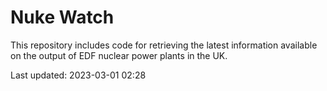 # Nuke Watch

This repository includes code for retrieving the latest information available on the output of EDF nuclear power plants in the UK.

Last updated: 2023-03-01 02:28